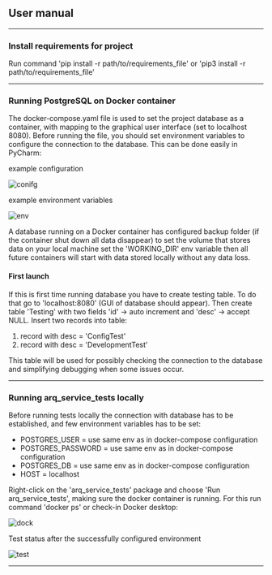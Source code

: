 ## User manual

___________________________________________________________________________________________________________________________________________________________________________________________________________________________

### Install requirements for project
Run command 'pip install -r path/to/requirements_file' or 'pip3 install -r path/to/requirements_file'

___________________________________________________________________________________________________________________________________________________________________________________________________________________________

### Running PostgreSQL on Docker container
The docker-compose.yaml file is used to set the project database as a container, with mapping to the graphical user interface (set to localhost 8080).
Before running the file, you should set environment variables to configure the connection to the database.
This can be done easily in PyCharm:

example configuration

![conifg](https://user-images.githubusercontent.com/76202883/163683358-0e2dffd2-f66e-4816-a41b-9d9608717c5c.png)

example environment variables

![env](https://user-images.githubusercontent.com/76202883/163683363-7a06efd2-461f-4056-b521-5e53d86b7d58.png)

A database running on a Docker container has configured backup folder (if the container shut down all data disappear)
to set the volume that stores data on your local machine set the 'WORKING_DIR' env variable then all future containers will start
with data stored locally without any data loss.

#### First launch

If this is first time running database you have to create testing table. To do that 
go to 'localhost:8080' (GUI of database should appear). Then create table 'Testing' with two fields 'id' -> auto increment
and 'desc' -> accept NULL. Insert two records into table:
1. record with desc = 'ConfigTest' 
2. record with desc = 'DevelopmentTest'

This table will be used for possibly checking the connection to the database and simplifying debugging
when some issues occur.

___________________________________________________________________________________________________________________________________________________________________________________________________________________________

### Running arq_service_tests locally
Before running tests locally the connection with database has to be established, and
few environment variables has to be set:
* POSTGRES_USER = use same env as in docker-compose configuration
* POSTGRES_PASSWORD = use same env as in docker-compose configuration
* POSTGRES_DB = use same env as in docker-compose configuration
* HOST = localhost

Right-click on the 'arq_service_tests' package and choose 'Run arq_service_tests',
making sure the docker container is running. For this run command 'docker ps' or check-in
Docker desktop:

![dock](https://user-images.githubusercontent.com/76202883/163683798-f6b38c25-e10b-4096-a60f-af851176658c.png)

Test status after the successfully configured environment

![test](https://user-images.githubusercontent.com/76202883/163683799-3f68a774-932f-4df1-8748-139582febee1.png)

___________________________________________________________________________________________________________________________________________________________________________________________________________________________

